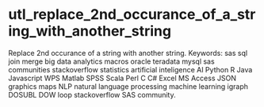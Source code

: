 # utl_replace_2nd_occurance_of_a_string_with_another_string
Replace 2nd occurance of a string with another string.  Keywords: sas sql join merge big data analytics macros oracle teradata mysql sas communities stackoverflow statistics artificial inteligence AI Python R Java Javascript WPS Matlab SPSS Scala Perl C C# Excel MS Access JSON graphics maps NLP natural language processing machine learning igraph DOSUBL DOW loop stackoverflow SAS community.
